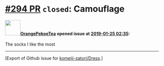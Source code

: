 # [\#294 PR](https://github.com/komeiji-satori/Dress/pull/294) `closed`: Camouflage

#### <img src="https://avatars.githubusercontent.com/u/46972056?u=c2592a1f08c2e449c4352d36e93190c1ff7d0d04&v=4" width="50">[OrangePekoeTea](https://github.com/OrangePekoeTea) opened issue at [2019-01-25 02:35](https://github.com/komeiji-satori/Dress/pull/294):

The socks I like the most




-------------------------------------------------------------------------------



[Export of Github issue for [komeiji-satori/Dress](https://github.com/komeiji-satori/Dress).]
